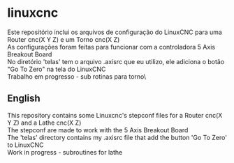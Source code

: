 # linuxcnc

Este repositório inclui os arquivos de configuração do LinuxCNC para uma Router cnc(X Y Z) e um Torno cnc(X Z)\
As configurações foram feitas para funcionar com a controladora 5 Axis Breakout Board\
No diretório 'telas' tem o arquivo .axisrc que eu utilizo, ele adiciona o botão "Go To Zero" na tela do LinuxCNC\
Trabalho em progresso - sub rotinas para torno\

## English
This repository contains some Linuxcnc's stepconf files for a Router cnc(X Y Z) and a Lathe cnc(X Z)\
The stepconf are made to work with the 5 Axis Breakout Board\
The 'telas' directory contains my .axisrc file that add the button 'Go To Zero' to LinuxCNC\
Work in progress - subroutines for lathe
